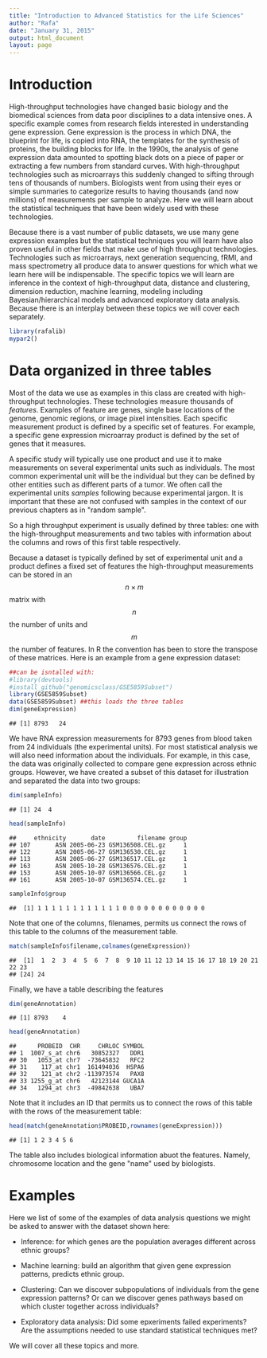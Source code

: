```yaml
---
title: "Introduction to Advanced Statistics for the Life Sciences"
author: "Rafa"
date: "January 31, 2015"
output: html_document
layout: page
---
```




# Introduction

High-throughput technologies have changed basic biology and the biomedical sciences from data poor disciplines to a data intensive ones. A specific example comes from research fields interested in understanding gene expression. Gene expression is the process in which DNA, the blueprint for life, is copied into RNA, the templates for the synthesis of proteins, the building blocks for life.  In the 1990s, the analysis of gene expression data amounted to spotting black dots on a piece of paper or extracting a few numbers from standard curves. With high-throughput technologies such as microarrays this suddenly changed to sifting through tens of thousands of numbers. Biologists went from using their eyes or simple summaries to categorize results to having thousands (and now millions) of measurements per sample to analyze. Here we will learn about the statistical techniques that have been widely used with these technologies.

Because there is a vast number of public datasets, we use many gene expression examples but the statistical techniques you will learn have also proven useful in other fields that make use of high throughput technologies. Technologies such as microarrays, next generation sequencing, fRMI, and mass spectrometry all produce data to answer questions for which what we learn here will be indispensable. The specific topics we will learn are inference in the context of high-throughput data, distance and clustering, dimension reduction, machine learning, modeling including Bayesian/hierarchical models and advanced exploratory data analysis. Because there is an interplay between these topics we will cover each separately. 


```r
library(rafalib)
mypar2()
```
<a name="threetables"></a>

# Data organized in three tables

Most of the data we use as examples in this class are created with high-throughput technologies. These technologies measure thousands of _features_. Examples of feature are genes, single base locations of the genome, genomic regions, or image pixel intensities. Each specific measurement product is defined by a specific set of features. 
For example, a specific gene expression microarray product is defined by the set of genes that it measures. 

A specific study will typically use one product and use it to make measurements on several experimental units such as individuals. The most common experimental unit will be the individual but  they can be defined by other entities such as different parts of a tumor. We often call the experimental units _samples_ following because experimental jargon. It is important that these are not confused with samples in the context of our previous chapters as in "random sample". 

So a high throughput experiment is usually defined by three tables: one with the high-throughput measurements and two tables with information about the columns and rows of this first table respectively.

Because a dataset is typically defined by set of experimental unit and a product  defines a fixed set of features the high-throughput measurements can be stored in an $$n \times m$$ matrix with $$n$$ the number of units and $$m$$ the number of features. In R the convention has been to store the transpose of these matrices. Here is an example from a gene expression dataset:


```r
##can be isntalled with:
#library(devtools)
#install_github("genomicsclass/GSE5859Subset")
library(GSE5859Subset)
data(GSE5859Subset) ##this loads the three tables
dim(geneExpression)
```

```
## [1] 8793   24
```

We have RNA expression measurements for 8793 genes from blood taken from 24 individuals (the experimental units). For most statistical analysis we will also need information about the individuals. For example, in this case, the data was originally collected to compare gene expression across ethnic groups. However, we have created a subset of this dataset for illustration and separated the data into two groups:



```r
dim(sampleInfo)
```

```
## [1] 24  4
```

```r
head(sampleInfo)
```

```
##     ethnicity       date         filename group
## 107       ASN 2005-06-23 GSM136508.CEL.gz     1
## 122       ASN 2005-06-27 GSM136530.CEL.gz     1
## 113       ASN 2005-06-27 GSM136517.CEL.gz     1
## 163       ASN 2005-10-28 GSM136576.CEL.gz     1
## 153       ASN 2005-10-07 GSM136566.CEL.gz     1
## 161       ASN 2005-10-07 GSM136574.CEL.gz     1
```

```r
sampleInfo$group
```

```
##  [1] 1 1 1 1 1 1 1 1 1 1 1 1 0 0 0 0 0 0 0 0 0 0 0 0
```

Note that one of the columns, filenames, permits us connect the rows of this table to the columns of the measurement table.


```r
match(sampleInfo$filename,colnames(geneExpression))
```

```
##  [1]  1  2  3  4  5  6  7  8  9 10 11 12 13 14 15 16 17 18 19 20 21 22 23
## [24] 24
```


Finally, we have a table describing the features


```r
dim(geneAnnotation)
```

```
## [1] 8793    4
```

```r
head(geneAnnotation)
```

```
##      PROBEID  CHR     CHRLOC SYMBOL
## 1  1007_s_at chr6   30852327   DDR1
## 30   1053_at chr7  -73645832   RFC2
## 31    117_at chr1  161494036  HSPA6
## 32    121_at chr2 -113973574   PAX8
## 33 1255_g_at chr6   42123144 GUCA1A
## 34   1294_at chr3  -49842638   UBA7
```

Note that it includes an ID that permits us to connect the rows of this table with the rows of the measurement table:

```r
head(match(geneAnnotation$PROBEID,rownames(geneExpression)))
```

```
## [1] 1 2 3 4 5 6
```
The table also includes biological information abuot the features. Namely,  chromosome location and the gene "name" used by biologists.

# Examples

Here we list of some of the examples of data analysis questions we might be asked to answer with the dataset shown here:

* Inference: for which genes are the population averages different across ethnic groups? 

* Machine learning: build an algorithm that given gene expression patterns, predicts ethnic group.

* Clustering: Can we discover subpopulations of individuals from the gene expression patterns? Or can we discover genes pathways based on which cluster together across individuals?

* Exploratory data analysis: Did some epxeriments failed experiments? Are the assumptions needed to use standard statistical techniques met? 

We will cover all these topics and more. 

